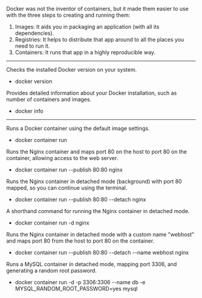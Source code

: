 Docker was not the inventor of containers, but it made them easier to use with the three steps to creating and running them:

1.  Images: It aids you in packaging an application (with all its dependencies).
2.  Registries: It helps to distribute that app around to all the places you need to run it.
3.  Containers: It runs that app in a highly reproducible way.
________________

Checks the installed Docker version on your system.
- docker version

Provides detailed information about your Docker installation, such as number of containers and images.
- docker info

_______________

Runs a Docker container using the default image settings.
- docker container run

Runs the Nginx container and maps port 80 on the host to port 80 on the container, allowing access to the web server.
- docker container run --publish 80:80 nginx

Runs the Nginx container in detached mode (background) with port 80 mapped, so you can continue using the terminal.
- docker container run --publish 80:80 --detach nginx

A shorthand command for running the Nginx container in detached mode.
- docker container run -d nginx

Runs the Nginx container in detached mode with a custom name "webhost" and maps port 80 from the host to port 80 on the container.
- docker container run --publish 80:80 --detach --name webhost nginx

Runs a MySQL container in detached mode, mapping port 3306, and generating a random root password.
- docker container run -d -p 3306:3306 --name db -e MYSQL_RANDOM_ROOT_PASSWORD=yes mysql
